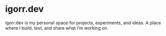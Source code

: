 # igorr.dev
igorr.dev is my personal space for projects, experiments, and ideas. A place where I build, test, and share what I’m working on.

